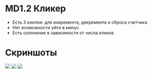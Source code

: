 # MD1.2 Кликер

- Есть 3 кнопки: для инкремента, декремента и сброса счетчика
- Нет возможности уйти в минус
- Есть склонение в зависимости от числа кликов

# Скриншоты

![](https://i.ibb.co/x1P7Btf/photo-2021-04-11-13-51-15.jpg)
![](https://i.ibb.co/Srj3XWt/photo-2021-04-11-13-51-13.jpg)
![](https://i.ibb.co/vd6HGmj/photo-2021-04-11-13-51-12.jpg)